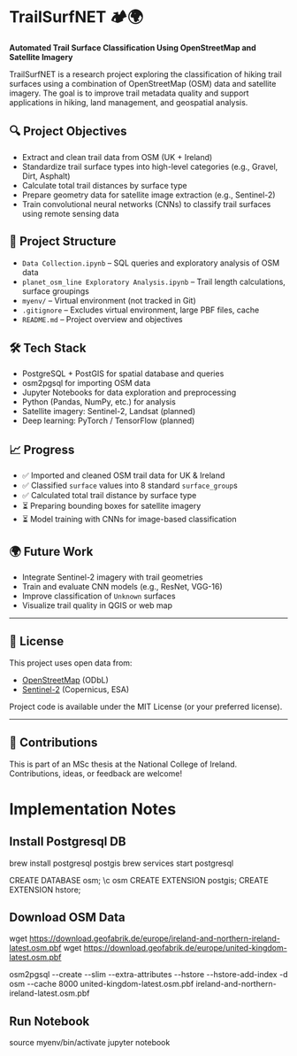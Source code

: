 # TrailSurfNET 🏕️🌍

**Automated Trail Surface Classification Using OpenStreetMap and Satellite Imagery**

TrailSurfNET is a research project exploring the classification of hiking trail surfaces using a combination of OpenStreetMap (OSM) data and satellite imagery. The goal is to improve trail metadata quality and support applications in hiking, land management, and geospatial analysis.

## 🔍 Project Objectives

- Extract and clean trail data from OSM (UK + Ireland)
- Standardize trail surface types into high-level categories (e.g., Gravel, Dirt, Asphalt)
- Calculate total trail distances by surface type
- Prepare geometry data for satellite image extraction (e.g., Sentinel-2)
- Train convolutional neural networks (CNNs) to classify trail surfaces using remote sensing data

## 📂 Project Structure

- `Data Collection.ipynb` – SQL queries and exploratory analysis of OSM data
- `planet_osm_line Exploratory Analysis.ipynb` – Trail length calculations, surface groupings
- `myenv/` – Virtual environment (not tracked in Git)
- `.gitignore` – Excludes virtual environment, large PBF files, cache
- `README.md` – Project overview and objectives

## 🛠️ Tech Stack

- PostgreSQL + PostGIS for spatial database and queries
- osm2pgsql for importing OSM data
- Jupyter Notebooks for data exploration and preprocessing
- Python (Pandas, NumPy, etc.) for analysis
- Satellite imagery: Sentinel-2, Landsat (planned)
- Deep learning: PyTorch / TensorFlow (planned)

## 📈 Progress

- ✅ Imported and cleaned OSM trail data for UK & Ireland
- ✅ Classified `surface` values into 8 standard `surface_group`s
- ✅ Calculated total trail distance by surface type
- ⏳ Preparing bounding boxes for satellite imagery
- ⏳ Model training with CNNs for image-based classification

## 🌍 Future Work

- Integrate Sentinel-2 imagery with trail geometries
- Train and evaluate CNN models (e.g., ResNet, VGG-16)
- Improve classification of `Unknown` surfaces
- Visualize trail quality in QGIS or web map

---

## 📜 License

This project uses open data from:
- [OpenStreetMap](https://www.openstreetmap.org/about) (ODbL)
- [Sentinel-2](https://sentinel.esa.int/web/sentinel/missions/sentinel-2) (Copernicus, ESA)

Project code is available under the MIT License (or your preferred license).

---

## 🙌 Contributions

This is part of an MSc thesis at the National College of Ireland. Contributions, ideas, or feedback are welcome!








# Implementation Notes

## Install Postgresql DB
brew install postgresql postgis
brew services start postgresql

CREATE DATABASE osm;
\c osm
CREATE EXTENSION postgis;
CREATE EXTENSION hstore;

## Download OSM Data
wget https://download.geofabrik.de/europe/ireland-and-northern-ireland-latest.osm.pbf
wget https://download.geofabrik.de/europe/united-kingdom-latest.osm.pbf

osm2pgsql --create --slim --extra-attributes --hstore --hstore-add-index -d osm --cache 8000 united-kingdom-latest.osm.pbf ireland-and-northern-ireland-latest.osm.pbf

## Run Notebook
source myenv/bin/activate
jupyter notebook

